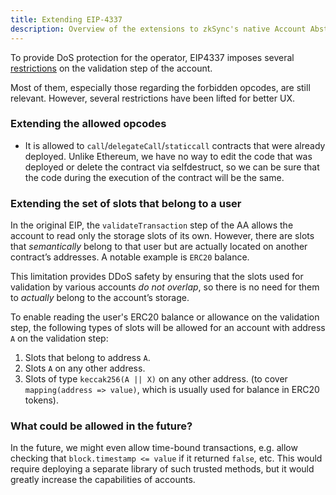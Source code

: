 ```yaml
---
title: Extending EIP-4337
description: Overview of the extensions to zkSync's native Account Abstraction from EIP4337.
---
```


To provide DoS protection for the operator, EIP4337 imposes several
[restrictions](https://eips.ethereum.org/EIPS/eip-4337#simulation) on the validation step of the
account.

Most of them, especially those regarding the forbidden opcodes, are still relevant. However, several restrictions have been lifted for better UX.

### Extending the allowed opcodes

- It is allowed to `call`/`delegateCall`/`staticcall` contracts that were already
deployed. Unlike Ethereum, we have no way to edit the code that was deployed or
delete the contract via selfdestruct, so we can be sure that the code during the
execution of the contract will be the same.

### Extending the set of slots that belong to a user

In the original EIP, the `validateTransaction` step of the AA allows the account to
read only the storage slots of its own. However, there are slots that
_semantically_ belong to that user but are actually located on another contract’s
addresses. A notable example is `ERC20` balance.

This limitation provides DDoS safety by ensuring that the slots used for validation
by various accounts _do not overlap_, so there is no need for them to _actually_
belong to the account’s storage.

To enable reading the user's ERC20 balance or allowance on the validation step, the
following types of slots will be allowed for an account with address `A` on the validation step:

1. Slots that belong to address `A`.
2. Slots `A` on any other address.
3. Slots of type `keccak256(A || X)` on any other address. (to cover `mapping(address => value)`, which is usually used for balance in ERC20 tokens).

### What could be allowed in the future?

In the future, we might even allow time-bound transactions, e.g. allow checking
that `block.timestamp <= value` if it returned `false`, etc. This would require
deploying a separate library of such trusted methods, but it would greatly increase the capabilities of accounts.
